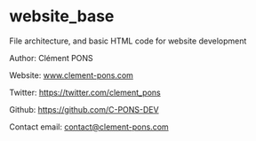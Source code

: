 # website_base
File architecture, and basic HTML code for website development

Author: Clément PONS 

Website: www.clement-pons.com

Twitter: https://twitter.com/clement_pons

Github: https://github.com/C-PONS-DEV

Contact email: contact@clement-pons.com
